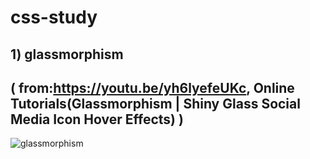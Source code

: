 # css-study

## 1) glassmorphism 
## ( from:https://youtu.be/yh6lyefeUKc, Online Tutorials(Glassmorphism | Shiny Glass Social Media Icon Hover Effects) )

![glassmorphism](https://user-images.githubusercontent.com/82191712/118903859-94837780-b953-11eb-92c4-2c07dbe3e0f7.gif)
